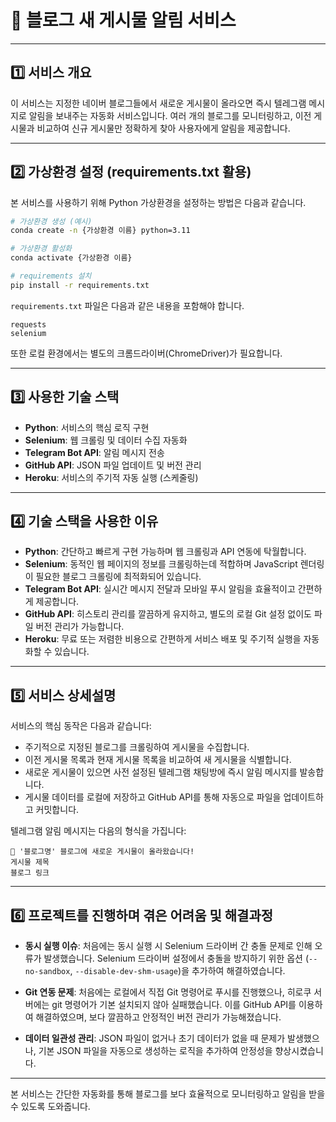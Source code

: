 # 📌 블로그 새 게시물 알림 서비스

---

## 1️⃣ 서비스 개요

이 서비스는 지정한 네이버 블로그들에서 새로운 게시물이 올라오면 즉시 텔레그램 메시지로 알림을 보내주는 자동화 서비스입니다. 여러 개의 블로그를 모니터링하고, 이전 게시물과 비교하여 신규 게시물만 정확하게 찾아 사용자에게 알림을 제공합니다.

---

## 2️⃣ 가상환경 설정 (requirements.txt 활용)

본 서비스를 사용하기 위해 Python 가상환경을 설정하는 방법은 다음과 같습니다.

```bash
# 가상환경 생성 (예시)
conda create -n {가상환경 이름} python=3.11

# 가상환경 활성화
conda activate {가상환경 이름}

# requirements 설치
pip install -r requirements.txt
```

`requirements.txt` 파일은 다음과 같은 내용을 포함해야 합니다.

```
requests
selenium
```

또한 로컬 환경에서는 별도의 크롬드라이버(ChromeDriver)가 필요합니다.

---

## 3️⃣ 사용한 기술 스택

- **Python**: 서비스의 핵심 로직 구현
- **Selenium**: 웹 크롤링 및 데이터 수집 자동화
- **Telegram Bot API**: 알림 메시지 전송
- **GitHub API**: JSON 파일 업데이트 및 버전 관리
- **Heroku**: 서비스의 주기적 자동 실행 (스케줄링)

---

## 4️⃣ 기술 스택을 사용한 이유

- **Python**: 간단하고 빠르게 구현 가능하며 웹 크롤링과 API 연동에 탁월합니다.
- **Selenium**: 동적인 웹 페이지의 정보를 크롤링하는데 적합하며 JavaScript 렌더링이 필요한 블로그 크롤링에 최적화되어 있습니다.
- **Telegram Bot API**: 실시간 메시지 전달과 모바일 푸시 알림을 효율적이고 간편하게 제공합니다.
- **GitHub API**: 히스토리 관리를 깔끔하게 유지하고, 별도의 로컬 Git 설정 없이도 파일 버전 관리가 가능합니다.
- **Heroku**: 무료 또는 저렴한 비용으로 간편하게 서비스 배포 및 주기적 실행을 자동화할 수 있습니다.

---

## 5️⃣ 서비스 상세설명

서비스의 핵심 동작은 다음과 같습니다:

- 주기적으로 지정된 블로그를 크롤링하여 게시물을 수집합니다.
- 이전 게시물 목록과 현재 게시물 목록을 비교하여 새 게시물을 식별합니다.
- 새로운 게시물이 있으면 사전 설정된 텔레그램 채팅방에 즉시 알림 메시지를 발송합니다.
- 게시물 데이터를 로컬에 저장하고 GitHub API를 통해 자동으로 파일을 업데이트하고 커밋합니다.

텔레그램 알림 메시지는 다음의 형식을 가집니다:
```
📌 '블로그명' 블로그에 새로운 게시물이 올라왔습니다!
게시물 제목
블로그 링크
```

---

## 6️⃣ 프로젝트를 진행하며 겪은 어려움 및 해결과정

- **동시 실행 이슈**: 처음에는 동시 실행 시 Selenium 드라이버 간 충돌 문제로 인해 오류가 발생했습니다. Selenium 드라이버 설정에서 충돌을 방지하기 위한 옵션 (`--no-sandbox`, `--disable-dev-shm-usage`)을 추가하여 해결하였습니다.

- **Git 연동 문제**: 처음에는 로컬에서 직접 Git 명령어로 푸시를 진행했으나, 히로쿠 서버에는 git 명령어가 기본 설치되지 않아 실패했습니다. 이를 GitHub API를 이용하여 해결하였으며, 보다 깔끔하고 안정적인 버전 관리가 가능해졌습니다.

- **데이터 일관성 관리**: JSON 파일이 없거나 초기 데이터가 없을 때 문제가 발생했으나, 기본 JSON 파일을 자동으로 생성하는 로직을 추가하여 안정성을 향상시켰습니다.

---

본 서비스는 간단한 자동화를 통해 블로그를 보다 효율적으로 모니터링하고 알림을 받을 수 있도록 도와줍니다.

